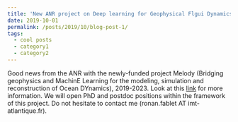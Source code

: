 ```yaml
---
title: 'New ANR project on Deep learning for Geophysical Flgui Dynamics'
date: 2019-10-01
permalink: /posts/2019/10/blog-post-1/
tags:
  - cool posts
  - category1
  - category2
---
```


Good news from the ANR with the newly-funded project Melody
(Bridging geophysics and MachinE Learning for the modeling, simulation and reconstruction of Ocean DYnamics), 2019-2023.
Look at this <a href="https://rfablet.github.io/projects/2019-melody">link</a> for more information. We will open 
PhD and postdoc positions within the framework of this project. Do not hesitate to contact me (ronan.fablet AT imt-atlantique.fr).
